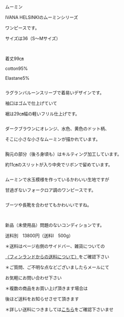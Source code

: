 <link rel="stylesheet" type="text/css" href="/assets/css/styles.css">

ムーミン

IVANA HELSINKIのムーミンシリーズ

ワンピースです。

サイズは36（S〜Mサイズ）

 <img alt="" src="http://blog.cnobi.jp/v1/blog/user/71e35865e9e62f3f9d70420d6124d2ab/1500150049"/> 

着丈99㎝

cotton95%

Elastane5%

<img alt="" src="http://blog.cnobi.jp/v1/blog/user/71e35865e9e62f3f9d70420d6124d2ab/1500150057"/> 

ラグランバルーンスリーブで着易いデザインです。

袖口はゴムで仕上げていて 

裾は29㎝幅の軽いフリル仕上げです。

<img alt="" src="http://blog.cnobi.jp/v1/blog/user/71e35865e9e62f3f9d70420d6124d2ab/1500150050"/> 

ダークブラウンにオレンジ、水色、黄色のドット柄、

そこに小さな小さなムーミンが描かれています。

<img alt="" src="http://blog.cnobi.jp/v1/blog/user/71e35865e9e62f3f9d70420d6124d2ab/1500150055"/> 

胸元の部分（後ろ身頃も）はキルティング加工しています。

約11㎝のスリットが入り中央でリボンで留めています。

<img alt="" src="http://blog.cnobi.jp/v1/blog/user/71e35865e9e62f3f9d70420d6124d2ab/1500150053"/> 

ムーミンで水玉模様を作っているかわいい生地ですが

甘過ぎないフォークロア調のワンピースです。

<img alt="" src="http://blog.cnobi.jp/v1/blog/user/71e35865e9e62f3f9d70420d6124d2ab/1500150051"/> 

ブーツや長靴を合わせてもかわいいですね。

<img alt="" src="http://blog.cnobi.jp/v1/blog/user/71e35865e9e62f3f9d70420d6124d2ab/1500150052"/> 

<img alt="" src="http://blog.cnobi.jp/v1/blog/user/71e35865e9e62f3f9d70420d6124d2ab/1500150056"/> 

<img alt="" src="http://blog.cnobi.jp/v1/blog/user/71e35865e9e62f3f9d70420d6124d2ab/1500150058"/> 

<img alt="" src="http://blog.cnobi.jp/v1/blog/user/71e35865e9e62f3f9d70420d6124d2ab/1500150067"/> 

<img alt="" src="http://blog.cnobi.jp/v1/blog/user/71e35865e9e62f3f9d70420d6124d2ab/1500150054"/> 

<img alt="" src="http://blog.cnobi.jp/v1/blog/user/71e35865e9e62f3f9d70420d6124d2ab/1500150068"/> 

新品（未使用品）問題のないコンディションです。

送料別　13800円（送料I　500g）

＊送料はページ右側のサイドバー、雑貨についての

[〈フィンランドからの送料について〉](https://dkzakka.github.io/2005/03/31/雑貨について.html)をご確認下さい

＊ご質問、ご不明な点などございましたらメールにて

お気軽にお問い合わせ下さい

＊複数の商品をお買い上げ頂きます場合は 

後ほど送料をお知らせさせて頂きます

＊詳しい送料につきましては[こちら](http://dkzakka.blog.shinobi.jp/Entry/3385/)をご確認下さいませ